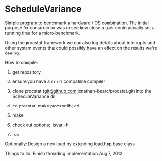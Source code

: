 ScheduleVariance
================

Simple program to benchmark a hardware / OS combination.  The initial
purpose for construction was to see how close a user could actually
set a running time for a micro-benchmark.

Using the procstat framework we can also log details about interrupts
and other system events that could possibly have an effect on the 
results we're seeing.  

How to compile:

1) get repository

2) ensure you have a c++11 compatible compiler

3) clone procstat (git@github.com:jonathan-beard/procstat.git) into the ScheduleVariance dir

4) cd procstat; make procstatlib; cd ..

5) make 

6) check out options; ./svar -h

7) run

Optionally: 
Design a new load by extending load.hpp base class.

Things to do:
Finish threading implementation Aug 7, 2012
